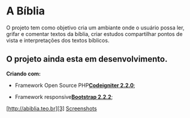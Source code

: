 A Bíblia
========================

O projeto tem como objetivo cria um ambiante onde o usuário possa ler, grifar e 
comentar textos da bíblia, criar estudos compartilhar pontos de vista e 
interpretações dos textos bíblicos.
  

O projeto ainda esta em desenvolvimento.
----------------------------------------


**Criando com:**

  * Framework Open Source PHP[**Codeigniter 2.2.0**][1];

  * Framework responsive[**Bootstrap 2.2.2**][1];


[http://abiblia.teo.br][3]
[Screenshots][4]


[1]: https://github.com/falaeverson/CodeIgniter
[2]: https://github.com/falaeverson/bootstrap
[3]: http://abiblia.teo.br
[4]: https://goo.gl/photos/nc3EHS65t9QpTiLeA